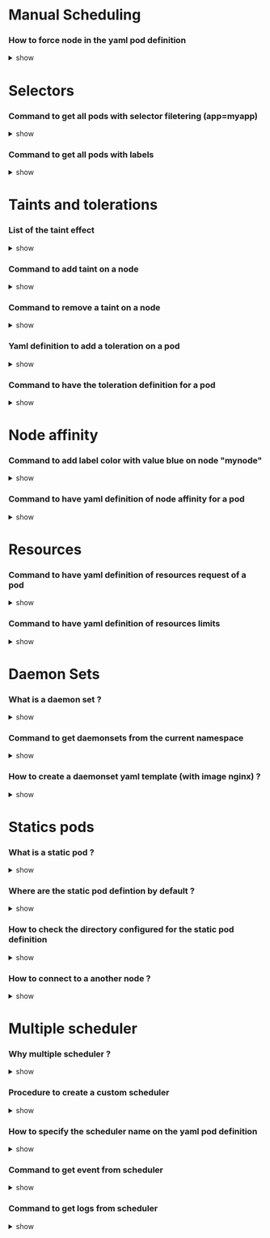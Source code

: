 # Manual Scheduling

### How to force node in the yaml pod definition

<details>
<summary>show</summary>
<p>

```yaml
apiVersion: v1
kind: Pod
metadata:
  name: nginx
  labels:
    name: nginx
spec:
  containers:
  - name: nginx
    image: nginx
    ports:
      - containerPort: 8080
  nodeName: node02


```

</p>
</details>

# Selectors

### Command to get all pods with selector filetering (app=myapp)

<details>
<summary>show</summary>
<p>

`kubectl get pods --selector app=myapp`

</p>
</details>

### Command to get all pods with labels

<details>
<summary>show</summary>
<p>

`kubectl get pods --show-labels`

</p>
</details>

# Taints and tolerations
 
### List of the taint effect

<details>
<summary>show</summary>
<p>

NoSchedule, PreferNoSchedule, NoExecute

</p>
</details>

### Command to add taint on a node

<details>
<summary>show</summary>
<p>

`kubectl taint nodes node-name key=value:taint-effect`

</p>
</details>

### Command to remove a taint on a node

<details>
<summary>show</summary>
<p>

`kubectl taint nodes mynode app=red:NoSchedule-`

</p>
</details>

### Yaml definition to add a toleration on a pod

<details>
<summary>show</summary>
<p>

Tolerations are for pod

In pod spec add : 

```yaml
tolerations:
- key: "app"
  operator: "Equal"
  value: "red"
  effect: "NoSchedule"
```


</p>
</details>

### Command to have the toleration definition for a pod

<details>
<summary>show</summary>
<p>

`kubectl explain pod.spec.tolerations --recursive`

</p>
</details>


# Node affinity

### Command to add label color with value blue on node "mynode"

<details>
<summary>show</summary>
<p>

`kubectl label nodes mynode color=blue`

</p>
</details>

### Command to have yaml definition of node affinity for a pod

<details>
<summary>show</summary>
<p>

`kubectl explain pod.spec.affinity.nodeAffinity --recursive`

</p>
</details>


# Resources

### Command to have yaml definition of resources request of a pod

<details>
<summary>show</summary>
<p>

`kubectl explain pod.spec.containers.resources.requests --recursive`

</p>
</details>

### Command to have yaml definition of resources limits

<details>
<summary>show</summary>
<p>

`kubectl explain pod.spec.containers.resources.limits--recursive`


</p>
</details>


# Daemon Sets

### What is a daemon set ?

<details>
<summary>show</summary>
<p>

Daemon sets ensure that the pod is deployed on each node (use case : kube-proxy, wants to monitor each node...)

Yaml file definition is like a ReplicaSet.

</p>
</details>

### Command to get daemonsets from the current namespace

<details>
<summary>show</summary>
<p>

`kubectl get daemonsets`

</p>
</details>

### How to create a daemonset yaml template (with image nginx) ?

<details>
<summary>show</summary>
<p>

`kubectl create deploy mydeploy --image=nginx --dry-run=client -o yaml > daemonset.yaml`

Then with vim, change kind to DaemonSet and remove strategy (replicas) element.

</p>
</details>


# Statics pods

### What is a static pod ?

<details>
<summary>show</summary>
<p>

It's with statics pods that kube admin tools is configured on master node.

</p>
</details>

### Where are the static pod defintion by default ?

<details>
<summary>show</summary>
<p>

/etc/kubernetes/manifests

</p>
</details>

### How to check the directory configured for the static pod definition

<details>
<summary>show</summary>
<p>

check with `ps -aux | grep kubelet` to check the config parameter/file

</p>
</details>

### How to connect to a another node ?

<details>
<summary>show</summary>
<p>

`kubectl get nodes -o wide`

Then take the ip and execute `ssh [ip]` the execute `logout` when finished.

</p>
</details>



# Multiple scheduler

### Why multiple scheduler ?

<details>
<summary>show</summary>
<p>

- Hpa  mutilple master nodes
- Custom scheduling algo


</p>
</details>

### Procedure to create a custom scheduler

<details>
<summary>show</summary>
<p>

Copy scheduler static pod yaml file and add `--schedule-name` and `--lock-object-name` to the name of custom schedule and set `--leader-elect` to false (for hpa/multiple master nodes) and update `--secure-port` or `--port` options + liveness probes.

</p>
</details>

### How to specify the scheduler name on the yaml pod definition

<details>
<summary>show</summary>
<p>

Add `schedulerName` yaml options under spec of a pod.

</p>
</details>

### Command to get event from scheduler

<details>
<summary>show</summary>
<p>

`kubectl get events`

</p>
</details>

### Command to get logs from scheduler

<details>
<summary>show</summary>
<p>

`kubectl logs myscheduler --namespace=kube-system`

</p>
</details>
